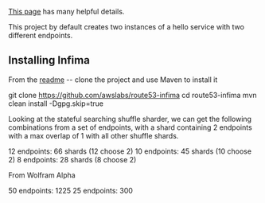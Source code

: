 [This page](https://www.gravitywell.co.uk/insights/deploying-applications-to-ecs-fargate-with-aws-cdk/) has
many helpful details.

This project by default creates two instances of a hello service with two different endpoints.

## Installing Infima

From the [readme](https://github.com/awslabs/route53-infima) -- clone the project and use Maven to install it

git clone https://github.com/awslabs/route53-infima
cd route53-infima
mvn clean install -Dgpg.skip=true


Looking at the stateful searching shuffle sharder, we can get the following combinations
from a set of endpoints, with a shard containing 2 endpoints with a max overlap of 1 with all
other shuffle shards.

12 endpoints: 66 shards (12 choose 2)
10 endpoints: 45 shards (10 choose 2)
8 endpoints: 28 shards (8 choose 2)

From Wolfram Alpha

50 endpoints: 1225
25 endpoints: 300
